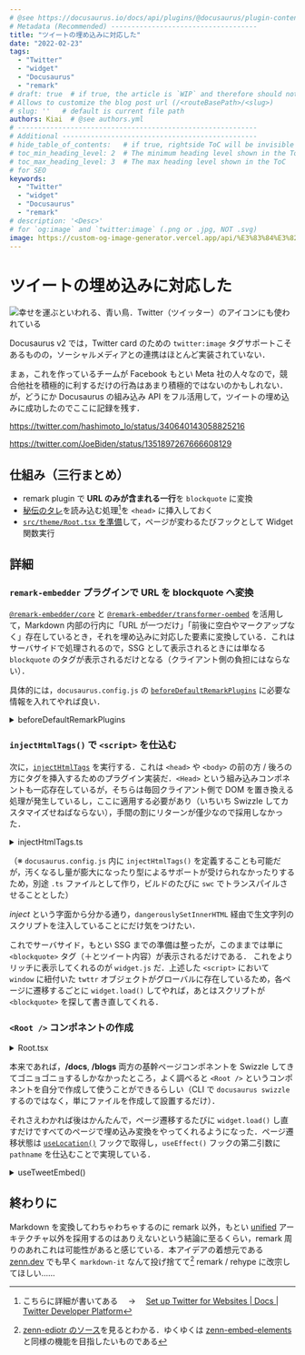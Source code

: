 ```yaml
---
# @see https://docusaurus.io/docs/api/plugins/@docusaurus/plugin-content-blog#markdown-front-matter
# Metadata (Recommended) ------------------------------------
title: "ツイートの埋め込みに対応した"
date: "2022-02-23"
tags:
  - "Twitter"
  - "widget"
  - "Docusaurus"
  - "remark"
# draft: true  # if true, the article is `WIP` and therefore should not be published yet
# Allows to customize the blog post url (/<routeBasePath>/<slug>)
# slug: ''   # default is current file path
authors: Kiai  # @see authors.yml
# -----------------------------------------------------------
# Additional ------------------------------------------------
# hide_table_of_contents:   # if true, rightside ToC will be invisible
# toc_min_heading_level: 2  # The minimum heading level shown in the ToC
# toc_max_heading_level: 3  # The max heading level shown in the ToC
# for SEO
keywords:
  - "Twitter"
  - "widget"
  - "Docusaurus"
  - "remark"
# description: '<Desc>'
# for `og:image` and `twitter:image` (.png or .jpg, NOT .svg)
image: https://custom-og-image-generator.vercel.app/api/%E3%83%84%E3%82%A4%E3%83%BC%E3%83%88%E3%81%AE%E5%9F%8B%E3%82%81%E8%BE%BC%E3%81%BF%E3%81%AB%E5%AF%BE%E5%BF%9C%E3%81%97%E3%81%9F%F0%9F%92%AA%F0%9F%98%A4%F0%9F%A4%B3.png?theme=light&timestamp=2022%2F02%2F23&copyright=%23againstc+%2F+Kubokawa+Takara&logo=https%3A%2F%2Fimg.icons8.com%2Fcolor%2F480%2F000000%2Ftwitter-circled--v1.png&avater=https%3A%2F%2Fpbs.twimg.com%2Fprofile_images%2F763543133724352513%2Fr6RlBYDo_400x400.jpg&author=Kiai&aka=%40Ningensei848&site=%23againstc&tags=Twitter&tags=widget&tags=Docusaurus&tags=remark
---
```


# ツイートの埋め込みに対応した

![幸せを運ぶといわれる、青い鳥．Twitter（ツイッター）のアイコンにも使われている](https://1.bp.blogspot.com/-nMTqgygyczs/VqtZItHn2_I/AAAAAAAA3ZY/5ZfrZPuZzbY/s450/bird_aoitori_bluebird.png)

<!--truncate-->

Docusaurus v2 では，Twitter card のための `twitter:image` タグサポートこそあるものの，ソーシャルメディアとの連携はほとんど実装されていない．

まぁ，これを作っているチームが Facebook もとい Meta 社の人々なので，競合他社を積極的に利するだけの行為はあまり積極的ではないのかもしれない．が，どうにか Docusaurus の組み込み API をフル活用して，ツイートの埋め込みに成功したのでここに記録を残す．

https://twitter.com/hashimoto_lo/status/340640143058825216

https://twitter.com/JoeBiden/status/1351897267666608129

## 仕組み（三行まとめ）

- remark plugin で **URL のみが含まれる一行**を `blockquote` に変換
- [秘伝のタレ](https://platform.twitter.com/widgets.js)を読み込む処理[^1]を `<head>` に挿入しておく
- [`src/theme/Root.tsx` を準備](https://docusaurus.io/docs/advanced/swizzling#wrapper-your-site-with-root)して，ページが変わるたびフックとして Widget 関数実行

[^1]: こちらに詳細が書いてある　 → 　[Set up Twitter for Websites | Docs | Twitter Developer Platform](https://developer.twitter.com/en/docs/twitter-for-websites/javascript-api/guides/set-up-twitter-for-websites)

## 詳細

### `remark-embedder` プラグインで URL を blockquote へ変換

[`@remark-embedder/core`](https://github.com/remark-embedder/core) と [`@remark-embedder/transformer-oembed`](https://github.com/remark-embedder/transformer-oembed) を活用して，Markdown 内部の行内に「URL が一つだけ」「前後に空白やマークアップなく」存在しているとき，それを埋め込みに対応した要素に変換している．これはサーバサイドで処理されるので，SSG として表示されるときには単なる `blockquote` のタグが表示されるだけとなる（クライアント側の負担にはならない）．

具体的には，`docusaurus.config.js` の [`beforeDefaultRemarkPlugins`](https://docusaurus.io/docs/markdown-features/plugins#creating-new-rehyperemark-plugins) に必要な情報を入れてやれば良い．

<details>

<summary>beforeDefaultRemarkPlugins</summary>

```js title="docusaurus.config.js"
beforeDefaultRemarkPlugins: [
  [
    require('@remark-embedder/core'),
    {
      transformers: [
        [
          require('@remark-embedder/transformer-oembed'),
          // cf. https://developer.twitter.com/en/docs/twitter-api/v1/tweets/post-and-engage/api-reference/get-statuses-oembed
          { params: { maxwidth: 550, omit_script: true, align: 'center', lang: 'ja', dnt: true } }
        ]
      ],
      // cf. https://github.com/remark-embedder/core#handleerror-errorinfo-errorinfo--gottenhtml--promisegottenhtml
      // handleError: handleEmbedError
    }
  ]
]
```

</details>

### `injectHtmlTags()` で `<script>` を仕込む

次に，[`injectHtmlTags`](https://docusaurus.io/docs/api/plugin-methods/lifecycle-apis#injectHtmlTags) を実行する．これは `<head>` や `<body>` の前の方 / 後ろの方にタグを挿入するためのプラグイン実装だ．`<Head>` という組み込みコンポネントも一応存在しているが，そちらは毎回クライアント側で DOM を置き換える処理が発生しているし，ここに適用する必要があり（いちいち Swizzle してカスタマイズせねばならない），手間の割にリターンが僅少なので採用しなかった．

<details>
<summary>injectHtmlTags.ts</summary>

```ts title="src/components/Root.tsx"
import type { LoadContext } from '@docusaurus/types'
import type { PluginOptions } from '@docusaurus/plugin-content-pages'

// Set up Twitter for Websites | Docs | Twitter Developer Platform
// cf. https://developer.twitter.com/en/docs/twitter-for-websites/javascript-api/guides/set-up-twitter-for-websites
const twttr = `
<script>
window.twttr = (function(d, s, id) {
  var js, fjs = d.getElementsByTagName(s)[0],
    t = window.twttr || {};
  if (d.getElementById(id)) return t;
  js = d.createElement(s);
  js.id = id;
  js.src = "https://platform.twitter.com/widgets.js";
  fjs.parentNode.insertBefore(js, fjs);

  t._e = [];
  t.ready = function(f) {
    t._e.push(f);
  };

  return t;
}(document, "script", "twitter-wjs"));
</script>
`
  .split('\n')
  .map((line) => line.trim())
  .join('')

// options は `docusaurus.config.js` にてオプション引数として指定する
const plugin = async (context: LoadContext, options: PluginOptions) => {
  return {
    name: 'docusaurus-plugin-inject-html-tags',
    injectHtmlTags() {
      return {
        headTags: [ twttr ]
      }
    }
  }
}

export default plugin
```

</details>

（※ `docusaurus.config.js` 内に `injectHtmlTags()` を定義することも可能だが，汚くなるし量が膨大になったり型によるサポートが受けられなかったりするため，別途 `.ts` ファイルとして作り，ビルドのたびに `swc` でトランスパイルさせることとした）

_inject_ という字面から分かる通り，`dangerouslySetInnerHTML` 経由で生文字列のスクリプトを注入していることにだけ気をつけたい．

これでサーバサイド，もとい SSG までの準備は整ったが，このままでは単に `<blockquote>` タグ（＋とツイート内容）が表示されるだけである．
これをよりリッチに表示してくれるのが `widget.js` だ．上述した `<script>` において `window` に紐付いた `twttr` オブジェクトがグローバルに存在しているため，各ページに遷移するごとに `widget.load()` してやれば，あとはスクリプトが `<blockquote>` を探して書き直してくれる．

### `<Root />` コンポネントの作成

<details>
<summary>Root.tsx</summary>

```ts title="src/components/Root.tsx"
import React from 'react'
import { useTweetEmbed } from '@site/src/libs'

// Default implementation, that you can customize
// @see cf. https://docusaurus.io/docs/advanced/swizzling#wrapper-your-site-with-root
const Root = ({ children }: { children: React.ChildNode }): JSX.Element => {
  // 埋め込みツイートをアクティベートする（単なる blockquote が tweet widget になる）
  useTweetEmbed()
  return <>{children}</>
}

export default Root
```

</details>

本来であれば，**/docs**, **/blogs** 両方の基幹ページコンポネントを Swizzle してきてゴニョゴニョするしかなかったところ，よく調べると `<Root />` というコンポネントを自分で作成して使うことができるらしい（CLI で `docusaurus swizzle` するのではなく，単にファイルを作成して設置するだけ）．

それさえわかれば後はかんたんで，ページ遷移するたびに `widget.load()` し直すだけですべてのページで埋め込み変換をやってくれるようになった．ページ遷移状態は [`useLocation()`](https://docusaurus.io/docs/advanced/routing#generating-and-accessing-routes) フックで取得し，`useEffect()` フックの第二引数に `pathname` を仕込むことで実現している．

<details>
<summary>useTweetEmbed()</summary>

```ts title="src/libs/twitter.ts"
import { useEffect } from 'react'
import { useLocation } from '@docusaurus/router'
import { default as useIsBrowser } from '@docusaurus/useIsBrowser'


declare global {
  interface Window {
    twttr: any
  }
}

// 非同期関数を定義
const loadWidgetAsync = () =>
  new Promise<void>((resolve, reject) => {
    if (!window.twttr) {
      const msg = 'Failure to load window.twttr, aborting load'
      console.error(msg)
      reject(msg)
    } else {
      try {
        // <script> タグ内で定義した window.twttr.widgets をロードする
        window.twttr.widgets.load(document.getElementsByTagName('article'))
        resolve()
      } catch (e) {
        reject(e)
      }
    }
  })

// ページ遷移してから少しの間ディレイを入れる
// ページ内の他のコンテンツの読み込みを優先させるため
const delay = 2000

export const useTweetEmbed = () => {
  const isBrowser = useIsBrowser()
  const { pathname } = useLocation()

  // Debounced function
  useEffect(() => {
    const fn = async () => await loadWidgetAsync()
    const timer = setTimeout(() => {
      if (!isBrowser) return
      void fn() // ここまで到達して初めて非同期関数を実行
    }, delay)

    return () => clearTimeout(timer)
  }, [pathname])
}
```

</details>

## 終わりに

Markdown を変換してわちゃわちゃするのに remark 以外，もとい [unified](https://unifiedjs.com/) アーキテクチャ以外を採用するのはありえないという結論に至るくらい，remark 周りのあれこれは可能性があると感じている．本アイデアの着想元である [zenn.dev](https://zenn.dev/) でも早く `markdown-it` なんて投げ捨てて[^2] remark / rehype に改宗してほしい……

[^2]: [zenn-ediotr のソース](https://github.com/zenn-dev/zenn-editor/tree/canary)を見るとわかる．ゆくゆくは [zenn-embed-elements](https://github.com/zenn-dev/zenn-editor/tree/canary/packages/zenn-embed-elements) と同様の機能を目指したいものである
